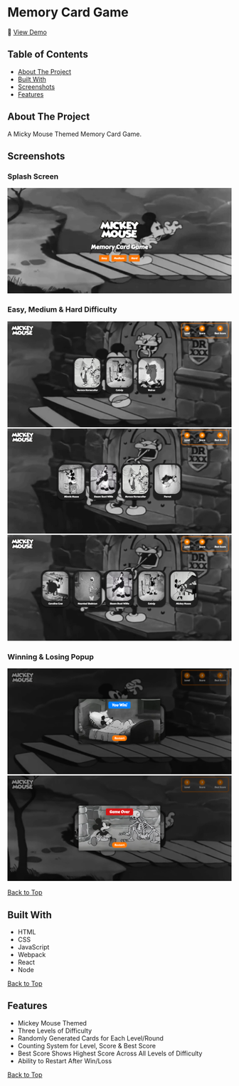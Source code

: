 # Memory Card Game

🔗 [View Demo](https://brayden-memory-card-game.netlify.app/)

## Table of Contents
- [About The Project](#about-the-project)
- [Built With](#built-with)
- [Screenshots](#screenshots)
- [Features](#features)

## About The Project
A Micky Mouse Themed Memory Card Game. 

## Screenshots

### Splash Screen
![](screenshots/splash-screen-memory-card-game.png)

### Easy, Medium & Hard Difficulty
![](screenshots/easy-difficulty-memory-card-game.png)
![](screenshots/medium-difficulty-memory-card-game.png)
![](screenshots/hard-difficulty-memory-card-game.png)

### Winning & Losing Popup
![](screenshots/winning-screen-memory-card-game.png)
![](screenshots/losing-screen-memory-card-game.png)

[Back to Top](#memory-card-game)

## Built With
- HTML
- CSS
- JavaScript
- Webpack
- React
- Node

[Back to Top](#memory-card-game)

## Features

- Mickey Mouse Themed
- Three Levels of Difficulty
- Randomly Generated Cards for Each Level/Round
- Counting System for Level, Score & Best Score
- Best Score Shows Highest Score Across All Levels of Difficulty
- Ability to Restart After Win/Loss

[Back to Top](#memory-card-game)
